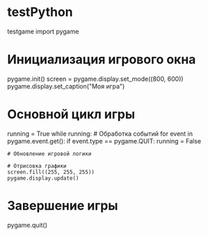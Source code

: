 # testPython
testgame
import pygame

# Инициализация игрового окна
pygame.init()
screen = pygame.display.set_mode((800, 600))
pygame.display.set_caption("Моя игра")

# Основной цикл игры
running = True
while running:
    # Обработка событий
    for event in pygame.event.get():
        if event.type == pygame.QUIT:
            running = False

    # Обновление игровой логики

    # Отрисовка графики
    screen.fill((255, 255, 255))
    pygame.display.update()

# Завершение игры
pygame.quit()
